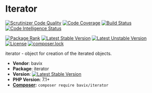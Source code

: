 # Iterator

[![Scrutinizer Code Quality](https://scrutinizer-ci.com/g/bavix/iterator/badges/quality-score.png?b=master)](https://scrutinizer-ci.com/g/bavix/iterator/?branch=master)
[![Code Coverage](https://scrutinizer-ci.com/g/bavix/iterator/badges/coverage.png?b=master)](https://scrutinizer-ci.com/g/bavix/iterator/?branch=master)
[![Build Status](https://scrutinizer-ci.com/g/bavix/iterator/badges/build.png?b=master)](https://scrutinizer-ci.com/g/bavix/iterator/build-status/master)
[![Code Intelligence Status](https://scrutinizer-ci.com/g/bavix/iterator/badges/code-intelligence.svg?b=master)](https://scrutinizer-ci.com/code-intelligence)

[![Package Rank](https://phppackages.org/p/bavix/iterator/badge/rank.svg)](https://packagist.org/packages/bavix/iterator)
[![Latest Stable Version](https://poser.pugx.org/bavix/iterator/v/stable)](https://packagist.org/packages/bavix/iterator)
[![Latest Unstable Version](https://poser.pugx.org/bavix/iterator/v/unstable)](https://packagist.org/packages/bavix/iterator)
[![License](https://poser.pugx.org/bavix/iterator/license)](https://packagist.org/packages/bavix/iterator)
[![composer.lock](https://poser.pugx.org/bavix/iterator/composerlock)](https://packagist.org/packages/bavix/iterator)

iterator - object for creation of the iterated objects.

* **Vendor**: bavix
* **Package**: iterator
* **Version**: [![Latest Stable Version](https://poser.pugx.org/bavix/iterator/v/stable)](https://packagist.org/packages/bavix/iterator)
* **PHP Version**: 7.1+ 
* **[Composer](https://getcomposer.org/):** `composer require bavix/iterator`
